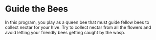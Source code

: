 # Guide the Bees

In this program, you play as a queen bee that must guide fellow bees to collect nectar for your hive. Try to collect nectar from all the flowers and avoid letting your friendly bees getting caught by the wasp.
